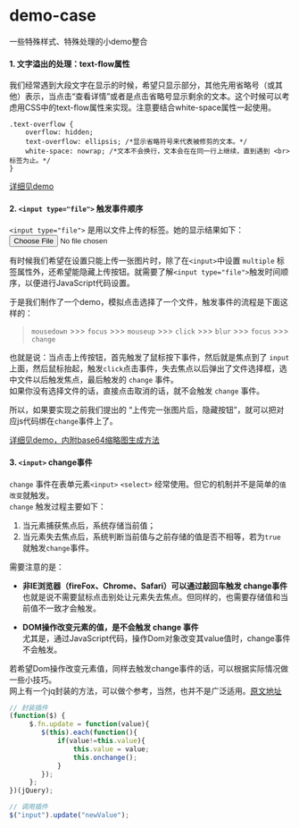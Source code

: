 # demo-case
一些特殊样式、特殊处理的小demo整合
#### 1. 文字溢出的处理：text-flow属性

我们经常遇到大段文字在显示的时候，希望只显示部分，其他先用省略号（或其他）表示，当点击“查看详情”或者是点击省略号显示剩余的文本。这个时候可以考虑用CSS中的text-flow属性来实现。注意要结合white-space属性一起使用。
```
.text-overflow {
    overflow: hidden;
    text-overflow: ellipsis; /*显示省略符号来代表被修剪的文本。*/
    white-space: nowrap; /*文本不会换行，文本会在在同一行上继续，直到遇到 <br> 标签为止。*/
}
```

[详细见demo](./code/text-overflow.html)  


#### 2. `<input type="file">` 触发事件顺序
`<input type="file">` 是用以文件上传的标签。她的显示结果如下：  
<input type="file">   

有时候我们希望在设置只能上传一张图片时，除了在`<input>`中设置 `multiple` 标签属性外，还希望能隐藏上传按钮。就需要了解`<input type="file">`触发时间顺序，以便进行JavaScript代码设置。  

于是我们制作了一个demo，模拟点击选择了一个文件，触发事件的流程是下面这样的：  

>`mousedown` >>> `focus` >>> `mouseup` >>> `click` >>> `blur` >>> `focus` >>> `change`

也就是说：当点击上传按钮，首先触发了鼠标按下事件，然后就是焦点到了 `input` 上面，然后鼠标抬起，触发`click`点击事件，失去焦点以后弹出了文件选择框，选中文件以后触发焦点，最后触发的 `change` 事件。  
如果你没有选择文件的话，直接点击取消的话，就不会触发 `change` 事件。  

所以，如果要实现之前我们提出的 “上传完一张图片后，隐藏按钮”，就可以把对应js代码绑在`change`事件上了。  

[详细见demo，内附base64缩略图生成方法](./code/input-file.html)  

#### 3. `<input>` change事件 
`change` 事件在表单元素`<input>` `<select>` 经常使用。但它的机制并不是简单的`值改变`就触发。  
`change` 触发过程主要如下：

1. 当元素捕获焦点后，系统存储当前值；
2. 当元素失去焦点后，系统判断当前值与之前存储的值是否不相等，若为`true` 就触发`change`事件。  

需要注意的是： 

* __非IE浏览器（fireFox、Chrome、Safari）可以通过敲回车触发   change事件__  
也就是说不需要鼠标点击别处让元素失去焦点。但同样的，也需要存储值和当前值不一致才会触发。  

* __DOM操作改变元素的值，是不会触发  change 事件__  
尤其是，通过JavaScript代码，操作Dom对象改变其value值时，change事件不会触发。  

若希望Dom操作改变元素值，同样去触发change事件的话，可以根据实际情况做一些小技巧。  
网上有一个jq封装的方法，可以做个参考，当然，也并不是广泛适用。[原文地址](http://www.zhixing123.cn/jsp/37858.html)

``` javascript
// 封装插件
(function($) {
     $.fn.update = function(value){
        $(this).each(function(){
            if(value!=this.value){
                this.value = value; 
                this.onchange();
            }
        });
     };
})(jQuery);

// 调用插件
$("input").update("newValue");
```  
